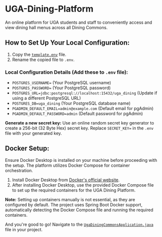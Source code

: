 # UGA-Dining-Platform
An online platform for UGA students and staff to conveniently access and view dining hall menus across all Dining Commons.

## How to Set Up Your Local Configuration:

1. Copy the [`template.env`](template.env) file.
2. Rename the copied file to `.env`.

### Local Configuration Details (Add these to `.env` file):

- `POSTGRES_USERNAME=` (Your PostgreSQL username)
- `POSTGRES_PASSWORD=` (Your PostgreSQL password)
- `POSTGRES_URL=jdbc:postgresql://localhost:15432/uga_dining` (Update if using a different PostgreSQL URL)
- `POSTGRES_DB=uga_dining` (Your PostgreSQL database name)
- `PGADMIN_DEFAULT_EMAIL=admin@example.com` (Default email for pgAdmin)
- `PGADMIN_DEFAULT_PASSWORD=admin` (Default password for pgAdmin)

**Generate a new secret key:**
Use an online random secret key generator to create a 256-bit (32 Byte Hex) secret key. Replace `SECRET_KEY=` in the `.env` file with your generated key.

## Docker Setup:

Ensure Docker Desktop is installed on your machine before proceeding with the setup. The platform utilizes Docker Compose for container orchestration.

1. Install Docker Desktop from [Docker's official website](https://www.docker.com/products/docker-desktop/).
2. After installing Docker Desktop, use the provided Docker Compose file to set up the required containers for the UGA Dining Platform.

**Note:** Setting up containers manually is not essential, as they are configured by default. The project uses Spring Boot Docker support, automatically detecting the Docker Compose file and running the required containers.

And you're good to go! Navigate to the [`UgaDiningCommonsApplication.java`](src/main/java/com/db/project/ugadining/UgaDiningCommonsApplication.java) file in your project.
